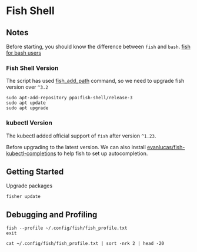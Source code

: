 # Fish Shell

## Notes

Before starting, you should know the difference between `fish` and `bash`.
[fish for bash users](https://fishshell.com/docs/current/fish_for_bash_users.html)

### Fish Shell Version

The script has used [fish_add_path](https://fishshell.com/docs/current/cmds/fish_add_path.html) command, so we need to upgrade fish version over `^3.2`

```shell
sudo apt-add-repository ppa:fish-shell/release-3
sudo apt update
sudo apt upgrade
```

### kubectl Version

The kubectl added official support of `fish` after version `^1.23`.

Before upgrading to the latest version.
We can also install [evanlucas/fish-kubectl-completions](https://github.com/evanlucas/fish-kubectl-completions) to help fish to set up autocompletion.

## Getting Started

Upgrade packages

```shell
fisher update
```

## Debugging and Profiling

```shell
fish --profile ~/.config/fish/fish_profile.txt
exit
```

```shell
cat ~/.config/fish/fish_profile.txt | sort -nrk 2 | head -20
```
